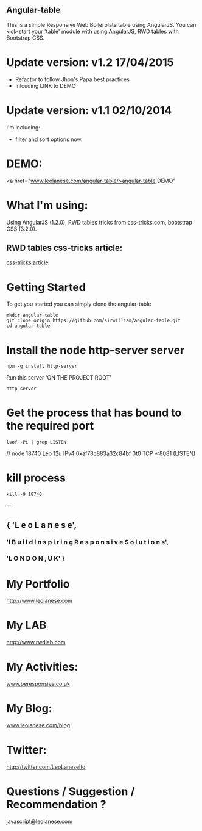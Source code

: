 ## Angular-table
This is a simple Responsive Web Boilerplate table using AngularJS.
You can kick-start your 'table' module with using AngularJS, RWD tables with Bootstrap CSS.

# Update version: v1.2 17/04/2015
- Refactor to follow Jhon's Papa best practices
- Inlcuding LINK to DEMO
# Update version: v1.1 02/10/2014
I'm including:
- filter and sort options now.

# DEMO:
<a href="www.leolanese.com/angular-table/>angular-table DEMO</a>"

# What I'm using:
Using AngularJS (1.2.0), RWD tables tricks from css-tricks.com, bootstrap CSS (3.2.0).

## RWD tables css-tricks article:
<a href="http://css-tricks.com/responsive-data-tables/">css-tricks article</a>


# Getting Started
To get you started you can simply clone the angular-table


```
mkdir angular-table
git clone origin https://github.com/sirwilliam/angular-table.git
cd angular-table
```


# Install the node http-server server
```
npm -g install http-server
```

Run this server 'ON THE PROJECT ROOT'
```
http-server
```

# Get the process that has bound to the required port
```
lsof -Pi | grep LISTEN
```

// node      18740  Leo   12u  IPv4 0xaf78c883a32c84bf      0t0  TCP *:8081 (LISTEN)


# kill process
```
kill -9 18740
```

--

## { 'L e o   L a n e s e',
### 'I  B u i l d   I n s p i r i n g   R e s p o n s i v e   S o l u t i o n s',
### 'L O N D O N ,  U K' }


# My Portfolio<br>
<a href="http://www.leolanese.com" target="_blank">http://www.leolanese.com</a><br>

# My LAB<br>
<a href="http://www.rwdlab.com" target="_blank">http://www.rwdlab.com</a><br>

# My Activities:<br>
<a href="http://www.beresponsive.co.uk" target="_blank">www.beresponsive.co.uk</a><br>

# My Blog:<br>
<a href="http://www.leolanese.com/blog" target="_blank">www.leolanese.com/blog</a><br>

# Twitter:<br>
<a href="http://twitter.com/LeoLaneseltd" target="_blank">http://twitter.com/LeoLaneseltd</a><br>

# Questions / Suggestion / Recommendation ?<br>
<a href="mail:to">javascript@leolanese.com</a><br>
